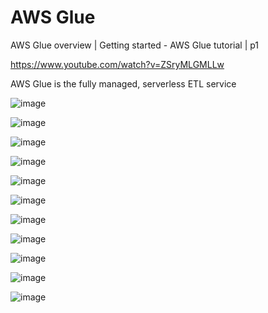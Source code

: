 # AWS Glue

AWS Glue overview | Getting started - AWS Glue tutorial | p1

https://www.youtube.com/watch?v=ZSryMLGMLLw

AWS Glue is the fully managed, serverless ETL service

![image](https://github.com/luiscoco/AWS_Glue/assets/32194879/88a14c0e-7aac-4842-bdaf-a0467ae396e3)

![image](https://github.com/luiscoco/AWS_Glue/assets/32194879/712ff6a5-c4a7-4440-8d75-1243b51802fc)

![image](https://github.com/luiscoco/AWS_Glue/assets/32194879/dc55eaa9-fcc3-4adc-8cc6-b2c294986ad6)

![image](https://github.com/luiscoco/AWS_Glue/assets/32194879/74f26f06-441c-4745-aea2-e44bae9bf3d4)

![image](https://github.com/luiscoco/AWS_Glue/assets/32194879/7f8aac9e-7719-4899-807d-41e0806e0cb3)

![image](https://github.com/luiscoco/AWS_Glue/assets/32194879/0ba8c972-2965-453c-8080-cb5f8bfba283)

![image](https://github.com/luiscoco/AWS_Glue/assets/32194879/464d109a-3d2a-4455-820c-f646d06584fa)

![image](https://github.com/luiscoco/AWS_Glue/assets/32194879/f039a8b3-5242-419c-a751-379aaf7bcbff)

![image](https://github.com/luiscoco/AWS_Glue/assets/32194879/2c139531-0279-4234-b7a3-00443a89cd40)

![image](https://github.com/luiscoco/AWS_Glue/assets/32194879/11521558-c1e2-4206-b01d-0fc5d862029c)

![image](https://github.com/luiscoco/AWS_Glue/assets/32194879/43ebfc3d-a143-429e-8bf2-97cc14f60b42)

